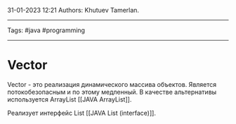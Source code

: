 31-01-2023
12:21
Authors: Khutuev Tamerlan.
***
Tags: #java #programming 
***
# Vector
Vector - это реализация динамического массива объектов. Является потокобезопасным и по этому медленный. В качестве альтернативы используется ArrayList [[JAVA ArrayList]].

Реализует интерфейс List [[JAVA List (interface)]].

